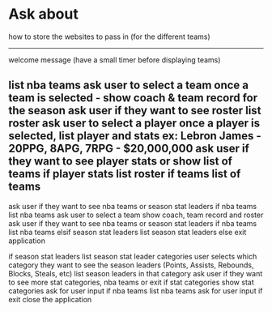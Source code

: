 # Ask about

  how to store the websites to pass in (for the different teams)
  
  -----
  
  
  
welcome message (have a small timer before displaying teams)

list nba teams
  ask user to select a team
    once a team is selected - show coach & team record for the season
    ask user if they want to see roster
      list roster
        ask user to select a player
          once a player is selected, list player and stats
            ex: Lebron James - 20PPG, 8APG, 7RPG - $20,000,000
            ask user if they want to see player stats or show list of teams
              if player stats
                list roster
              if teams
                list of teams
------
ask user if they want to see nba teams or season stat leaders
if nba teams
  list nba teams
    ask user to select a team
      show coach, team record and roster
      ask user if they want to see nba teams or season stat leaders
        if nba teams
          list nba teams
        elsif season stat leaders
          list season stat leaders
        else
          exit application
        
if season stat leaders
  list season stat leader categories
    user selects which category they want to see the season leaders (Points, Assists, Rebounds, Blocks, Steals, etc)
      list season leaders in that category
        ask user if they want to see more stat categories, nba teams or exit
          if stat categories
            show stat categories
              ask for user input
          if nba teams
            list nba teams
              ask for user input
          if exit
            close the application
      